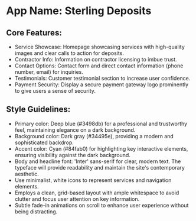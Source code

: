 # **App Name**: Sterling Deposits

## Core Features:

- Service Showcase: Homepage showcasing services with high-quality images and clear calls to action for deposits.
- Contractor Info: Information on contractor licensing to imbue trust.
- Contact Options: Contact form and direct contact information (phone number, email) for inquiries.
- Testimonials: Customer testimonial section to increase user confidence.
- Payment Security: Display a secure payment gateway logo prominently to give users a sense of security.

## Style Guidelines:

- Primary color: Deep blue (#3498db) for a professional and trustworthy feel, maintaining elegance on a dark background.
- Background color: Dark gray (#34495e), providing a modern and sophisticated backdrop.
- Accent color: Cyan (#84fab0) for highlighting key interactive elements, ensuring visibility against the dark background.
- Body and headline font: 'Inter' sans-serif for clear, modern text. The typeface will provide readability and maintain the site's contemporary aesthetic.
- Use minimalist, white icons to represent services and navigation elements.
- Employs a clean, grid-based layout with ample whitespace to avoid clutter and focus user attention on key information.
- Subtle fade-in animations on scroll to enhance user experience without being distracting.